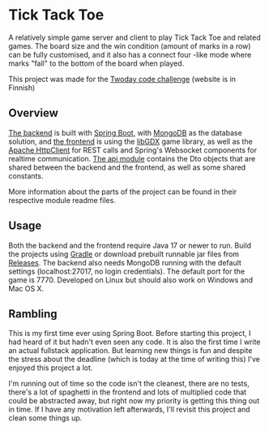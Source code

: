 # Tick Tack Toe

A relatively simple game server and client to play Tick Tack Toe and related games. The board size and the win condition
(amount of marks in a row) can be fully customised, and it also has a connect four -like mode where marks "fall" to the
bottom of the board when played.

This project was made for the [Twoday code challenge](https://twoday.fi/koodihaaste) (website is in Finnish)

## Overview

[The backend](backend) is built with [Spring Boot](https://spring.io), with [MongoDB](https://www.mongodb.com/) as the
database solution, and [the frontend](frontend) is using the [libGDX](https://libgdx.com/) game library, as well as the
[Apache HttpClient](https://hc.apache.org/httpcomponents-client-5.2.x/) for REST calls and Spring's Websocket components
for realtime communication. [The api module](api) contains the Dto objects that are shared between the backend and the
frontend, as well as some shared constants.

More information about the parts of the project can be found in their respective module readme files.

## Usage

Both the backend and the frontend require Java 17 or newer to run. Build the projects using [Gradle](https://gradle.org/)
or download prebuilt runnable jar files from [Releases](https://github.com/melodicore/ticktacktoe/releases). The backend
also needs MongoDB running with the default settings (localhost:27017, no login credentials). The default port for the
game is 7770. Developed on Linux but should also work on Windows and Mac OS X.

## Rambling

This is my first time ever using Spring Boot. Before starting this project, I had heard of it but hadn't even seen any
code. It is also the first time I write an actual fullstack application. But learning new things is fun and despite the
stress about the deadline (which is today at the time of writing this) I've enjoyed this project a lot.

I'm running out of time so the code isn't the cleanest, there are no tests, there's a lot of spaghetti in the frontend
and lots of multiplied code that could be abstracted away, but right now my priority is getting this thing out in time.
If I have any motivation left afterwards, I'll revisit this project and clean some things up.